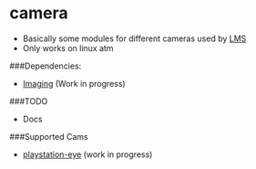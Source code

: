 # camera
 * Basically some modules for different cameras used by [LMS](https://github.com/Phibedy/LMS)
 * Only works on linux atm

###Dependencies:
 * [Imaging](https://github.com/syxolk/imaging) (Work in progress)
 
###TODO
 * Docs
 
###Supported Cams
 * [playstation-eye](http://us.playstation.com/ps3/accessories/playstation-eye-camera-ps3.html) (work in progress)
